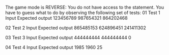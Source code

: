 The game mode is REVERSE: You do not have access to the statement. You have to guess what to do by observing the following set of tests:
01 Test 1
Input                          Expected output
123456789 987654321             864202468



02 Test 2
Input                       Expected output
865485153 624896451            241411302

03 Test 3
Input                 Expected output
444444444 444444444    0

04 Test 4
Input             Expected output 
1985 1960          25




